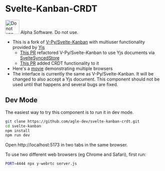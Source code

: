 # Svelte-Kanban-CRDT

<img alt="Do not use" height=45 width=45 src="https://dejpknyizje2n.cloudfront.net/svgcustom/templates/sample/do-not-use-thumb.png"/> Alpha Software. Do not use.

- This is a fork of [V-Py/Svelte-Kanban](https://github.com/V-Py/svelte-kanban) with multiuser functionality provided by [Yjs](https://github.com/yjs/yjs)
  - [This PR](https://github.com/V-Py/svelte-kanban/pull/84) refactored V-Py/Svelte-Kanban to use Yjs documents via [SvelteSyncedStore](https://syncedstore.org/docs/svelte/)
  - [This PR](https://github.com/agle-dev/svelte-kanban-crdt/pulls/1) added CRDT functionality to it
- Here's a [movie](https://github-production-user-asset-6210df.s3.amazonaws.com/12297328/263563652-e4c8b0ee-6128-4c9c-b3f6-6f439610da1a.mp4) demonstrating multiple browsers
- The interface is currently the same as V-Py/Svelte-Kanban. It will be changed to also accept a Yjs document. This component should not be used until that happens and several bugs are fixed.

## Dev Mode

The easiest way to try this component is to run it in dev mode.

```sh
git clone https://github.com/agle-dev/svelte-kanban-crdt.git
cd svelte-kanban
npm install
npm run dev
```

Open http://localhost:5173 in two tabs in the same browser.

To use two different web browsers (eg Chrome and Safari), first run:

```sh
PORT=4444 npx y-webrtc server.js
```
